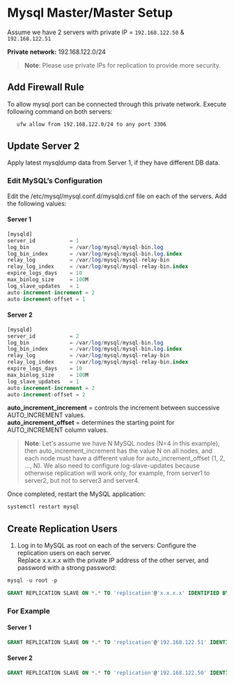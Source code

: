 [title]: # (Database Setup)
[tags]: # (remote access controller)
[priority]: # (4)
# Mysql Master/Master Setup

Assume we have 2 servers with private IP = `192.168.122.50` & `192.168.122.51`

**Private network:** 192.168.122.0/24

>**Note**: Please use private IPs for replication to provide more security.

## Add Firewall Rule

To allow mysql port can be connected through this private network. Execute following command on both servers:

```bash
   ufw allow from 192.168.122.0/24 to any port 3306
```

## Update Server 2

Apply latest mysqldump data from Server 1, if they have different DB data.

### Edit MySQL’s Configuration

Edit the /etc/mysql/mysql.conf.d/mysqld.cnf file on each of the servers. Add the following values:

#### Server 1

```sql
[mysqld]
server_id           = 1
log_bin             = /var/log/mysql/mysql-bin.log
log_bin_index       = /var/log/mysql/mysql-bin.log.index
relay_log           = /var/log/mysql/mysql-relay-bin
relay_log_index     = /var/log/mysql/mysql-relay-bin.index
expire_logs_days    = 10
max_binlog_size     = 100M
log_slave_updates   = 1
auto-increment-increment = 2
auto-increment-offset = 1
```

#### Server 2

```sql
[mysqld]
server_id           = 2
log_bin             = /var/log/mysql/mysql-bin.log
log_bin_index       = /var/log/mysql/mysql-bin.log.index
relay_log           = /var/log/mysql/mysql-relay-bin
relay_log_index     = /var/log/mysql/mysql-relay-bin.index
expire_logs_days    = 10
max_binlog_size     = 100M
log_slave_updates   = 1
auto-increment-increment = 2
auto-increment-offset = 2
```

**auto_increment_increment** = controls the increment between successive AUTO_INCREMENT values.  
**auto_increment_offset** = determines the starting point for AUTO_INCREMENT column values.

>**Note**: Let's assume we have N MySQL nodes (N=4 in this example), then auto_increment_increment has the value N on all nodes, and each node must have a different value for auto_increment_offset (1, 2, ..., N).
>We also need to configure log-slave-updates because otherwise replication will work only, for example, from server1 to server2, but not to server3 and server4.

Once completed, restart the MySQL application:

```sql
systemctl restart mysql

```

## Create Replication Users

1. Log in to MySQL as root on each of the servers: Configure the replication users on each server.  
Replace x.x.x.x with the private IP address of the other server, and password with a strong password:

```sql
mysql -u root -p

GRANT REPLICATION SLAVE ON *.* TO 'replication'@'x.x.x.x' IDENTIFIED BY 'password';
```

### For Example

#### Server 1


```sql
GRANT REPLICATION SLAVE ON *.* TO 'replication'@'192.168.122.51' IDENTIFIED BY 'password';

```

#### Server 2

```sql
GRANT REPLICATION SLAVE ON *.* TO 'replication'@'192.168.122.50' IDENTIFIED BY 'password';

```
